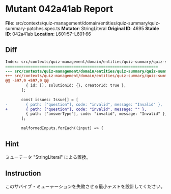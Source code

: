 # Mutant 042a41ab Report

**File**: src/contexts/quiz-management/domain/entities/quiz-summary/quiz-summary-patches.spec.ts
**Mutator**: StringLiteral
**Original ID**: 4695
**Stable ID**: 042a41ab
**Location**: L601:57–L601:66

## Diff

```diff
Index: src/contexts/quiz-management/domain/entities/quiz-summary/quiz-summary-patches.spec.ts
===================================================================
--- src/contexts/quiz-management/domain/entities/quiz-summary/quiz-summary-patches.spec.ts	original
+++ src/contexts/quiz-management/domain/entities/quiz-summary/quiz-summary-patches.spec.ts	mutated #4695
@@ -597,9 +597,9 @@
         { id: [], solutionId: {}, creatorId: true },
       ];
 
       const issues: Issue[] = [
-        { path: ["question"], code: "invalid", message: "Invalid" },
+        { path: ["question"], code: "invalid", message: "" },
         { path: ["answerType"], code: "invalid", message: "Invalid" },
       ];
 
       malformedInputs.forEach((input) => {
```

## Hint

ミューテータ "StringLiteral" による置換。

## Instruction

このサバイブ・ミューテーションを失敗させる最小テストを設計してください。
